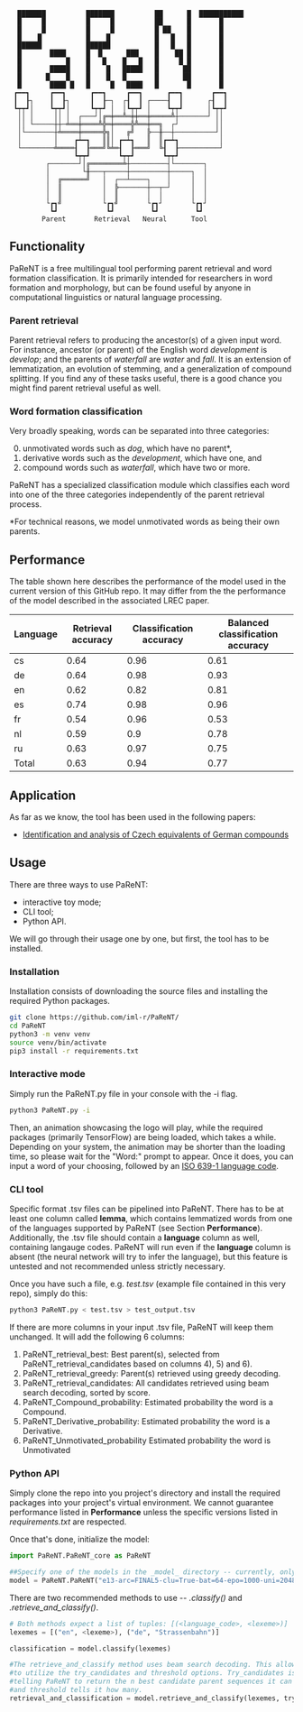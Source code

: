 ```
  ███████          ███████          ██      █  ███████████
  █     █          █     █          ██      █       █
  █     █          █     █          █ ██    █       █
  █    █           █    █           █   █   █       █
  ██████           ██████           █   █   █       █
  █       ████     █  █      ███    █    ██ █       █
  █           █    █   █    █   █   █     █ █       █
  █       █████    █    █   █████   █      ██       █
  █      █    █    █    █   █       █      ██       █
  █       ████ █   █     █   ████   █       █       █
 ┏━━┓     ┏━━┓      ┏━━┓     ┏━━┓      ┏━━┓       ┏━━┓
 ┃  ┠┐    ┃  ┠┐     ┃  ┠─┐  ┌┨  ┃ ┌────┨  ┃      ┌┨  ┃
 ┗┯┯┛│    ┗┯┯┛│     ┗┯┯┛ │  │┗┯┯┛ │    ┗┯┯┛      │┗┯┯┛
  ││ │     ││ │  ┌───┘│╔═╪══╩═╪╪══╪═════╩┼───────┘ ││
  ││ └─────┼┼─╧══╪════╩╬═╪════╬╩══╪══╗  ┌┘         ││
  │└───────┼╧════╪═════╬╗│   ╔╝   ╠──╫──┼──────────┘│
  │        │    ┏┷━┓   ║║│ ┏━┷┓   ║  ║┏━┷┓          │
  └────────╧════┨  ┠═══╝╚╧═┨  ┠═══╝  ╚┨  ┠──────────┘
                ┗┯┯┛       ┗┯┯┛       ┗┯┯┛
         ┌───────┘│╔════════╧┼─────────┤└───────┐
         │        └╫───┬─────┼─────────┼─────┐  │
         │  ╔══════╝   │  ┌──┴────┐    │     │  │
         │  ║          │  ╠───────┼──┬─┘     │  │
         │  ║          │  ║       │  │       │  │
         └┏┓╝          └┏┓╝       └┏┓┘       └┏┓┘
          ┗┛            ┗┛         ┗┛         ┗┛
        Parent       Retrieval   Neural      Tool
```

## Functionality

PaReNT is a free multilingual tool performing parent retrieval and word formation classification. 
It is primarily intended for researchers in word formation and morphology, but can be found useful by anyone in computational linguistics or natural language processing.

### Parent retrieval
Parent retrieval refers to producing the ancestor(s) of a given input word. For instance, ancestor (or parent) of the English word _development_ is _develop_; and the parents of _waterfall_ are _water_ and _fall_. It is an extension of lemmatization, an evolution of stemming, and a generalization of compound splitting. If you find any of these tasks useful, there is a good chance you might find parent retrieval useful as well.

### Word formation classification
Very broadly speaking, words can be separated into three categories: 

 0. unmotivated words such as _dog_, which have no parent*,
 1. derivative words such as the _development_, which have one, and
 2. compound words such as _waterfall_, which have two or more. 

PaReNT has a specialized classification module which classifies each word into one of the three categories independently of the parent retrieval process.

*For technical reasons, we model unmotivated words as being their own parents.

## Performance
The table shown here describes the performance of the model used in the current version of this GitHub repo. 
It may differ from the the performance of the model described in the associated LREC paper.


| Language | Retrieval accuracy | Classification accuracy | Balanced classification accuracy |
|----------|--------------------|-------------------------|----------------------------------|
|    cs    |        0.64        |           0.96          |               0.61               |
|    de    |        0.64        |           0.98          |               0.93               |
|    en    |        0.62        |           0.82          |               0.81               |
|    es    |        0.74        |           0.98          |               0.96               |
|    fr    |        0.54        |           0.96          |               0.53               |
|    nl    |        0.59        |           0.9           |               0.78               |
|    ru    |        0.63        |           0.97          |               0.75               |
|  Total   |        0.63        |           0.94          |               0.77               |

## Application
As far as we know, the tool has been used in the following papers:

- [Identification and analysis of Czech equivalents of German compounds](https://dspace.cuni.cz/bitstream/handle/20.500.11956/127960/130309002.pdf?sequence=1&isAllowed=y)

## Usage
There are three ways to use PaReNT:

- interactive toy mode;
- CLI tool;
- Python API.

We will go through their usage one by one, but first, the tool has to be installed.

### Installation
Installation consists of downloading the source files and installing the required Python packages.

```bash
git clone https://github.com/iml-r/PaReNT/
cd PaReNT
python3 -m venv venv
source venv/bin/activate
pip3 install -r requirements.txt
```

### Interactive mode
Simply run the PaReNT.py file in your console with the -i flag.

```bash
python3 PaReNT.py -i
```

Then, an animation showcasing the logo will play, while the required packages (primarily TensorFlow) are being loaded, which takes a while. 
Depending on your system, the animation may be shorter than the loading time, so please wait for the "Word:" prompt to appear.
Once it does, you can input a word of your choosing, followed by an [ISO 639-1 language code](https://www.loc.gov/standards/iso639-2/php/code_list.php).

### CLI tool
Specific format .tsv files can be pipelined into PaReNT. There has to be at least one column called **lemma**, which contains lemmatized words from one of the languages supported by PaReNT (see Section **Performance**).
Additionally, the .tsv file should contain a **language** column as well, containing langauge codes. PaReNT will run even if the **language** column is absent (the neural network will try to infer the language), but this feature is untested and not recommended unless strictly necessary.

Once you have such a file, e.g. _test.tsv_ (example file contained in this very repo), simply do this:

```bash
python3 PaReNT.py < test.tsv > test_output.tsv
```

If there are more columns in your input .tsv file, PaReNT will keep them unchanged. It will add the following 6 columns:

1) PaReNT_retrieval_best:                Best parent(s), selected from PaReNT_retrieval_candidates based on columns 4), 5) and 6).
2) PaReNT_retrieval_greedy:              Parent(s) retrieved using greedy decoding.
3) PaReNT_retrieval_candidates:          All candidates retrieved using beam search decoding, sorted by score.
4) PaReNT_Compound_probability:          Estimated probability the word is a Compound.
5) PaReNT_Derivative_probability:        Estimated probability the word is a Derivative.
6) PaReNT_Unmotivated_probability        Estimated probability the word is Unmotivated

### Python API
Simply clone the repo into you project's directory and install the required packages into your project's virtual environment. We cannot guarantee performance listed in **Performance** unless the specific versions listed in _requirements.txt_ are respected.

Once that's done, initialize the model:

```python
import PaReNT.PaReNT_core as PaReNT

##Specify one of the models in the _model_ directory -- currently, only one is available
model = PaReNT.PaReNT("e13-arc=FINAL5-clu=True-bat=64-epo=1000-uni=2048-att=512-cha=64-tes=0-tra=1-len=0.0-fra=1-lr=0.0001-opt=Adam-dro=0.2-rec=0.5-l=l1-use=1-neu=0-neu=0-sem=0")
```
There are two recommended methods to use -- _.classify()_ and _.retrieve_and_classify()_. 

```python
# Both methods expect a list of tuples: [(<language_code>, <lexeme>)]
lexemes = [("en", <lexeme>), ("de", "Strassenbahn")]

classification = model.classify(lexemes)

#The retrieve_and_classify method uses beam search decoding. This allows you
#to utilize the try_candidates and threshold options. Try_candidates is an integer
#telling PaReNT to return the n best candidate parent sequences it can guess,
#and threshold tells it how many.  
retrieval_and_classification = model.retrieve_and_classify(lexemes, try_candidates=True, threshold=10)
```
